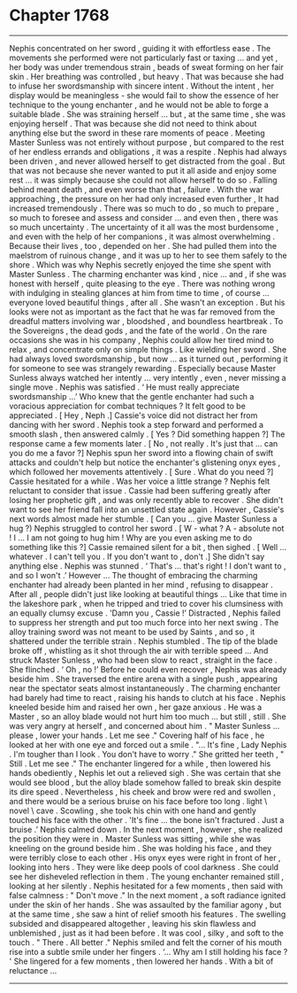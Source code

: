 
# Chapter 1768


---

Nephis concentrated on her sword , guiding it with effortless ease . The movements she performed were not particularly fast or taxing ... and yet , her body was under tremendous strain , beads of sweat forming on her fair skin . Her breathing was controlled , but heavy .
That was because she had to infuse her swordsmanship with sincere intent . Without the intent , her display would be meaningless - she would fail to show the essence of her technique to the young enchanter , and he would not be able to forge a suitable blade .
She was straining herself ... but , at the same time , she was enjoying herself .
That was because she did not need to think about anything else but the sword in these rare moments of peace . Meeting Master Sunless was not entirely without purpose , but compared to the rest of her endless errands and obligations , it was a respite .
Nephis had always been driven , and never allowed herself to get distracted from the goal . But that was not because she never wanted to put it all aside and enjoy some rest ... it was simply because she could not allow herself to do so . Falling behind meant death , and even worse than that , failure .
With the war approaching , the pressure on her had only increased even further , It had increased tremendously . There was so much to do , so much to prepare , so much to foresee and assess and consider ... and even then , there was so much uncertainty . The uncertainty of it all was the most burdensome , and even with the help of her companions , it was almost overwhelming .
Because their lives , too , depended on her . She had pulled them into the maelstrom of ruinous change , and it was up to her to see them safely to the shore .
Which was why Nephis secretly enjoyed the time she spent with Master Sunless . The charming enchanter was kind , nice ... and , if she was honest with herself , quite pleasing to the eye . There was nothing wrong with indulging in stealing glances at him from time to time , of course ... everyone loved beautiful things , after all . She wasn't an exception .
But his looks were not as important as the fact that he was far removed from the dreadful matters involving war , bloodshed , and boundless heartbreak . To the Sovereigns , the dead gods , and the fate of the world .
On the rare occasions she was in his company , Nephis could allow her tired mind to relax , and concentrate only on simple things . Like wielding her sword .
She had always loved swordsmanship , but now ... as it turned out , performing it for someone to see was strangely rewarding .
Especially because Master Sunless always watched her intently ... very intently , even , never missing a single move .
Nephis was satisfied .
‘ He must really appreciate swordsmanship …’
Who knew that the gentle enchanter had such a voracious appreciation for combat techniques ?
It felt good to be appreciated .
[ Hey , Neph .]
Cassie's voice did not distract her from dancing with her sword . Nephis took a step forward and performed a smooth slash , then answered calmly .
[ Yes ? Did something happen ?]
The response came a few moments later .
[ No , not really . It's just that ... can you do me a favor ?]
Nephis spun her sword into a flowing chain of swift attacks and couldn't help but notice the enchanter's glistening onyx eyes , which followed her movements attentively .
[ Sure . What do you need ?]
Cassie hesitated for a while .
Was her voice a little strange ? Nephis felt reluctant to consider that issue . Cassie had been suffering greatly after losing her prophetic gift , and was only recently able to recover . She didn't want to see her friend fall into an unsettled state again .
However , Cassie's next words almost made her stumble .
[ Can you ... give Master Sunless a hug ?)
Nephis struggled to control her sword .
[ W - what ? A - absolute not ! I ... I am not going to hug him ! Why are you even asking me to do something like this ?]
Cassie remained silent for a bit , then sighed .
[ Well ... whatever . I can't tell you . If you don't want to , don't .]
She didn't say anything else .
Nephis was stunned .
‘ That's ... that's right ! I don't want to , and so I won't .’
However ...
The thought of embracing the charming enchanter had already been planted in her mind , refusing to disappear . After all , people didn't just like looking at beautiful things ...
Like that time in the lakeshore park , when he tripped and tried to cover his clumsiness with an equally clumsy excuse .
'Damn you , Cassie !’
Distracted , Nephis failed to suppress her strength and put too much force into her next swing .
The alloy training sword was not meant to be used by Saints , and so , it shattered under the terrible strain .
Nephis stumbled .
The tip of the blade broke off , whistling as it shot through the air with terrible speed ... And struck Master Sunless , who had been slow to react , straight in the face . She flinched .
‘ Oh , no !’
Before he could even recover , Nephis was already beside him . She traversed the entire arena with a single push , appearing near the spectator seats almost instantaneously .
The charming enchanter had barely had time to react , raising his hands to clutch at his face . Nephis kneeled beside him and raised her own , her gaze anxious .
He was a Master , so an alloy blade would not hurt him too much ... but still , still . She was very angry at herself , and concerned about him .
" Master Sunless ... please , lower your hands . Let me see ."
Covering half of his face , he looked at her with one eye and forced out a smile .
"... It's fine , Lady Nephis . I'm tougher than I look . You don't have to worry ."
She gritted her teeth , " Still . Let me see ."
The enchanter lingered for a while , then lowered his hands obediently ,
Nephis let out a relieved sigh .
She was certain that she would see blood , but the alloy blade somehow falled to break skin despite its dire speed . Nevertheless , his cheek and brow were red and swollen , and there would be a serious bruise on his face before too long . lіght \ nоvel \ cаve . Scowling , she took his chin with one hand and gently touched his face with the other .
'It's fine ... the bone isn't fractured . Just a bruise .’
Nephis calmed down .
In the next moment , however , she realized the position they were in .
Master Sunless was sitting , while she was kneeling on the ground beside him . She was holding his face , and they were terribly close to each other .
His onyx eyes were right in front of her , looking into hers . They were like deep pools of cool darkness .
She could see her disheveled reflection in them .
The young enchanter remained still , looking at her silently .
Nephis hesitated for a few moments , then said with false calmness :
" Don't move ."
In the next moment , a soft radiance ignited under the skin of her hands .
She was assaulted by the familiar agony , but at the same time , she saw a hint of relief smooth his features . The swelling subsided and disappeared altogether , leaving his skin flawless and unblemished , just as it had been before .
It was cool , silky , and soft to the touch .
" There . All better ."
Nephis smiled and felt the corner of his mouth rise into a subtle smile under her fingers .
‘... Why am I still holding his face ? '
She lingered for a few moments , then lowered her hands .
With a bit of reluctance …

---

